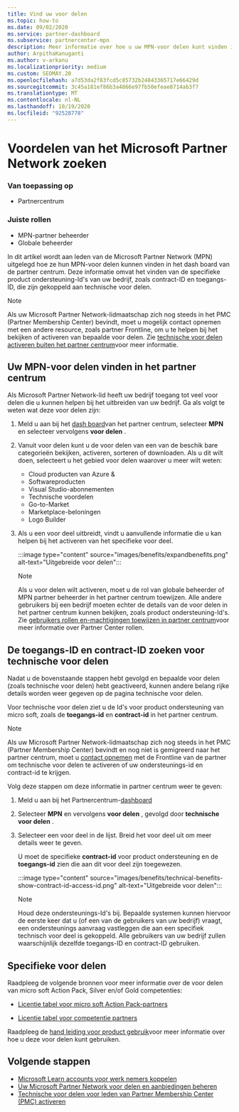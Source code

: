 ```yaml
---
title: Vind uw voor delen
ms.topic: how-to
ms.date: 09/02/2020
ms.service: partner-dashboard
ms.subservice: partnercenter-mpn
description: Meer informatie over hoe u uw MPN-voor delen kunt vinden in het dash board van de Partner Center. Bevat informatie over hoe u uw toegangs-ID en contract-ID kunt vinden voor technische voor delen.
author: ArpithaKanuganti
ms.author: v-arkanu
ms.localizationpriority: medium
ms.custom: SEOMAY.20
ms.openlocfilehash: a7d53da2f83fcd5c85732b24843365717e66429d
ms.sourcegitcommit: 3c45a181ef86b3a4866e97fb50efeae8714ab3f7
ms.translationtype: MT
ms.contentlocale: nl-NL
ms.lasthandoff: 10/19/2020
ms.locfileid: "92528778"
---
```

# <a name="locate-your-microsoft-partner-network-benefits"></a>Voordelen van het Microsoft Partner Network zoeken 

### <a name="applies-to"></a>Van toepassing op

- Partnercentrum

### <a name="appropriate-roles"></a>Juiste rollen

- MPN-partner beheerder
- Globale beheerder

In dit artikel wordt aan leden van de Microsoft Partner Network (MPN) uitgelegd hoe ze hun MPN-voor delen kunnen vinden in het dash board van de partner centrum. Deze informatie omvat het vinden van de specifieke product ondersteuning-Id's van uw bedrijf, zoals contract-ID en toegangs-ID, die zijn gekoppeld aan technische voor delen.

>[!NOTE]
> Als uw Microsoft Partner Network-lidmaatschap zich nog steeds in het PMC (Partner Membership Center) bevindt, moet u mogelijk contact opnemen met een andere resource, zoals partner Frontline, om u te helpen bij het bekijken of activeren van bepaalde voor delen. Zie [technische voor delen activeren buiten het partner centrum](partner-membership-center-tech-benefits-activate.md)voor meer informatie.

## <a name="find-your-mpn-benefits-in-partner-center"></a>Uw MPN-voor delen vinden in het partner centrum

Als Microsoft Partner Network-lid heeft uw bedrijf toegang tot veel voor delen die u kunnen helpen bij het uitbreiden van uw bedrijf. Ga als volgt te weten wat deze voor delen zijn:

1. Meld u aan bij het [dash board](https://partner.microsoft.com/dashboard/home)van het partner centrum, selecteer **MPN** en selecteer vervolgens **voor delen** .

2. Vanuit voor delen kunt u de voor delen van een van de beschik bare categorieën bekijken, activeren, sorteren of downloaden. Als u dit wilt doen, selecteert u het gebied voor delen waarover u meer wilt weten:

   - Cloud producten van Azure &
   - Softwareproducten
   - Visual Studio-abonnementen
   - Technische voordelen
   - Go-to-Market
   - Marketplace-beloningen
   - Logo Builder

3. Als u een voor deel uitbreidt, vindt u aanvullende informatie die u kan helpen bij het activeren van het specifieke voor deel.

   :::image type="content" source="images/benefits/expandbenefits.png" alt-text="Uitgebreide voor delen":::

   > [!NOTE]
   > Als u voor delen wilt activeren, moet u de rol van globale beheerder of MPN partner beheerder in het partner centrum toewijzen. Alle andere gebruikers bij een bedrijf moeten echter de details van de voor delen in het partner centrum kunnen bekijken, zoals product ondersteuning-Id's. Zie [gebruikers rollen en-machtigingen toewijzen in partner centrum](permissions-overview.md)voor meer informatie over Partner Center rollen.

## <a name="find-access-id-and-contract-id-for-technical-benefits"></a>De toegangs-ID en contract-ID zoeken voor technische voor delen

Nadat u de bovenstaande stappen hebt gevolgd en bepaalde voor delen (zoals technische voor delen) hebt geactiveerd, kunnen andere belang rijke details worden weer gegeven op de pagina technische voor delen.

Voor technische voor delen ziet u de Id's voor product ondersteuning van micro soft, zoals de **toegangs-id** en **contract-id** in het partner centrum.

>[!NOTE]
> Als uw Microsoft Partner Network-lidmaatschap zich nog steeds in het PMC (Partner Membership Center) bevindt en nog niet is gemigreerd naar het partner centrum, moet u [contact opnemen](partner-membership-center-tech-benefits-activate.md) met de Frontline van de partner om technische voor delen te activeren of uw ondersteunings-id en contract-id te krijgen.

 Volg deze stappen om deze informatie in partner centrum weer te geven:

1. Meld u aan bij het Partnercentrum-[dashboard](https://partner.microsoft.com/dashboard/home)

2. Selecteer **MPN** en vervolgens **voor delen** , gevolgd door **technische voor delen** .

3. Selecteer een voor deel in de lijst. Breid het voor deel uit om meer details weer te geven. 

   U moet de specifieke **contract-id** voor product ondersteuning en de **toegangs-id** zien die aan dit voor deel zijn toegewezen.  

   :::image type="content" source="images/benefits/technical-benefits-show-contract-id-access-id.png" alt-text="Uitgebreide voor delen":::

   > [!NOTE]
   > Houd deze ondersteunings-Id's bij. Bepaalde systemen kunnen hiervoor de eerste keer dat u (of een van de gebruikers van uw bedrijf) vraagt, een ondersteunings aanvraag vastleggen die aan een specifiek technisch voor deel is gekoppeld. Alle gebruikers van uw bedrijf zullen waarschijnlijk dezelfde toegangs-ID en contract-ID gebruiken.

## <a name="specific-benefit-offers"></a>Specifieke voor delen

Raadpleeg de volgende bronnen voor meer informatie over de voor delen van micro soft Action Pack, Silver en/of Gold competenties:

- [Licentie tabel voor micro soft Action Pack-partners](https://assetsprod.microsoft.com/mpn/MPN-MAPS-Software-IUR-License-Table.xlsx)

- [Licentie tabel voor competentie partners](https://assetsprod.microsoft.com/mpn-maps-software-iur-competency-license-table.docx)

Raadpleeg de [hand leiding voor product gebruik](https://assets.microsoft.com/MPN-MAPS-Product-Usage-Guide.pdf)voor meer informatie over hoe u deze voor delen kunt gebruiken.

## <a name="next-steps"></a>Volgende stappen

- [Microsoft Learn accounts voor werk nemers koppelen](ms-learn-associate.md)
- [Uw Microsoft Partner Network voor delen en aanbiedingen beheren](manage-your-partner-network-benefits.md)
- [Technische voor delen voor leden van Partner Membership Center (PMC) activeren](partner-membership-center-tech-benefits-activate.md)